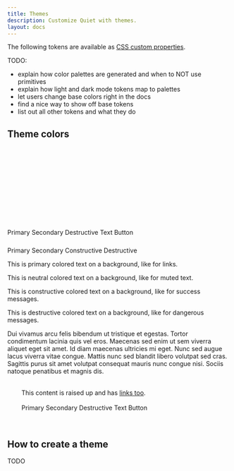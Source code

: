 ```yaml
---
title: Themes
description: Customize Quiet with themes.
layout: docs
---
```


The following tokens are available as [CSS custom properties](https://developer.mozilla.org/en-US/docs/Web/CSS/Using_CSS_custom_properties).

TODO:

- explain how color palettes are generated and when to NOT use primitives
- explain how light and dark mode tokens map to palettes
- let users change base colors right in the docs
- find a nice way to show off base tokens
- list out all other tokens and what they do

<div style="display: none;">

## Palettes

<div class="colors">
  <div class="color" style="background-color: var(--quiet-primary-50);"></div>
  <div class="color" style="background-color: var(--quiet-primary-100);"></div>
  <div class="color" style="background-color: var(--quiet-primary-200);"></div>
  <div class="color" style="background-color: var(--quiet-primary-300);"></div>
  <div class="color" style="background-color: var(--quiet-primary-400);"></div>
  <div class="color" style="background-color: var(--quiet-primary-500);"></div>
  <div class="color" style="background-color: var(--quiet-primary-600);"></div>
  <div class="color" style="background-color: var(--quiet-primary-700);"></div>
  <div class="color" style="background-color: var(--quiet-primary-800);"></div>
  <div class="color" style="background-color: var(--quiet-primary-900);"></div>
  <div class="color" style="background-color: var(--quiet-primary-950);"></div>
</div>

<div class="colors">
  <div class="color" style="background-color: var(--quiet-neutral-50);"></div>
  <div class="color" style="background-color: var(--quiet-neutral-100);"></div>
  <div class="color" style="background-color: var(--quiet-neutral-200);"></div>
  <div class="color" style="background-color: var(--quiet-neutral-300);"></div>
  <div class="color" style="background-color: var(--quiet-neutral-400);"></div>
  <div class="color" style="background-color: var(--quiet-neutral-500);"></div>
  <div class="color" style="background-color: var(--quiet-neutral-600);"></div>
  <div class="color" style="background-color: var(--quiet-neutral-700);"></div>
  <div class="color" style="background-color: var(--quiet-neutral-800);"></div>
  <div class="color" style="background-color: var(--quiet-neutral-900);"></div>
  <div class="color" style="background-color: var(--quiet-neutral-950);"></div>
</div>

<div class="colors">
  <div class="color" style="background-color: var(--quiet-constructive-50);"></div>
  <div class="color" style="background-color: var(--quiet-constructive-100);"></div>
  <div class="color" style="background-color: var(--quiet-constructive-200);"></div>
  <div class="color" style="background-color: var(--quiet-constructive-300);"></div>
  <div class="color" style="background-color: var(--quiet-constructive-400);"></div>
  <div class="color" style="background-color: var(--quiet-constructive-500);"></div>
  <div class="color" style="background-color: var(--quiet-constructive-600);"></div>
  <div class="color" style="background-color: var(--quiet-constructive-700);"></div>
  <div class="color" style="background-color: var(--quiet-constructive-800);"></div>
  <div class="color" style="background-color: var(--quiet-constructive-900);"></div>
  <div class="color" style="background-color: var(--quiet-constructive-950);"></div>
</div>

<div class="colors">
  <div class="color" style="background-color: var(--quiet-destructive-50);"></div>
  <div class="color" style="background-color: var(--quiet-destructive-100);"></div>
  <div class="color" style="background-color: var(--quiet-destructive-200);"></div>
  <div class="color" style="background-color: var(--quiet-destructive-300);"></div>
  <div class="color" style="background-color: var(--quiet-destructive-400);"></div>
  <div class="color" style="background-color: var(--quiet-destructive-500);"></div>
  <div class="color" style="background-color: var(--quiet-destructive-600);"></div>
  <div class="color" style="background-color: var(--quiet-destructive-700);"></div>
  <div class="color" style="background-color: var(--quiet-destructive-800);"></div>
  <div class="color" style="background-color: var(--quiet-destructive-900);"></div>
  <div class="color" style="background-color: var(--quiet-destructive-950);"></div>
</div>

</div>

## Theme colors

<div class="colors">
  <div class="color" style="background-color: var(--quiet-primary-fill-softer);"></div>
  <div class="color" style="background-color: var(--quiet-primary-fill-soft);"></div>
  <div class="color" style="background-color: var(--quiet-primary-fill-moderate);"></div>
  <div class="color" style="background-color: var(--quiet-primary-fill-loud);"></div>
  <div class="color" style="background-color: var(--quiet-primary-fill-louder);"></div>
</div>

<div class="colors">
  <div class="color" style="background-color: var(--quiet-neutral-fill-softer);"></div>
  <div class="color" style="background-color: var(--quiet-neutral-fill-soft);"></div>
  <div class="color" style="background-color: var(--quiet-neutral-fill-moderate);"></div>
  <div class="color" style="background-color: var(--quiet-neutral-fill-loud);"></div>
  <div class="color" style="background-color: var(--quiet-neutral-fill-louder);"></div>
</div>

<div class="colors">
  <div class="color" style="background-color: var(--quiet-constructive-fill-softer);"></div>
  <div class="color" style="background-color: var(--quiet-constructive-fill-soft);"></div>
  <div class="color" style="background-color: var(--quiet-constructive-fill-moderate);"></div>
  <div class="color" style="background-color: var(--quiet-constructive-fill-loud);"></div>
  <div class="color" style="background-color: var(--quiet-constructive-fill-louder);"></div>
</div>

<div class="colors">
  <div class="color" style="background-color: var(--quiet-destructive-fill-softer);"></div>
  <div class="color" style="background-color: var(--quiet-destructive-fill-soft);"></div>
  <div class="color" style="background-color: var(--quiet-destructive-fill-moderate);"></div>
  <div class="color" style="background-color: var(--quiet-destructive-fill-loud);"></div>
  <div class="color" style="background-color: var(--quiet-destructive-fill-louder);"></div>
</div>

<br>

<quiet-button variant="primary">
  Primary
</quiet-button>

<quiet-button variant="secondary">
  Secondary
</quiet-button>

<quiet-button variant="destructive">
  Destructive
</quiet-button>

<quiet-button variant="text">
  Text Button
</quiet-button>

<div style="margin-block: 1.5rem;"></div>

<quiet-badge variant="primary">Primary</quiet-badge>
<quiet-badge variant="secondary">Secondary</quiet-badge>
<quiet-badge variant="constructive">Constructive</quiet-badge>
<quiet-badge variant="destructive">Destructive</quiet-badge>

<p style="color: var(--quiet-primary-colored-text);">
  This is primary colored text on a background, like for links.
</p>

<p style="color: var(--quiet-neutral-colored-text);">
  This is neutral colored text on a background, like for muted text.
</p>

<p style="color: var(--quiet-constructive-colored-text);">
  This is constructive colored text on a background, like for success messages.
</p>

<p style="color: var(--quiet-destructive-colored-text);">
  This is destructive colored text on a background, like for dangerous messages.
</p>

<quiet-callout variant="primary" with-icon>
  <quiet-icon slot="icon" name="information-circle"></quiet-icon>
  Dui vivamus arcu felis bibendum ut tristique et egestas. Tortor condimentum lacinia quis vel eros.
</quiet-callout>

<quiet-callout variant="secondary" with-icon>
  <quiet-icon slot="icon" name="cog-6-tooth"></quiet-icon>
  Maecenas sed enim ut sem viverra aliquet eget sit amet. Id diam maecenas ultricies mi eget.
</quiet-callout>

<quiet-callout variant="constructive" with-icon>
  <quiet-icon slot="icon" name="check-circle"></quiet-icon>
  Nunc sed augue lacus viverra vitae congue. Mattis nunc sed blandit libero volutpat sed cras.
</quiet-callout>

<quiet-callout variant="destructive" with-icon>
  <quiet-icon slot="icon" name="exclamation-triangle"></quiet-icon>
  Sagittis purus sit amet volutpat consequat mauris nunc congue nisi. Sociis natoque penatibus et magnis dis.
</quiet-callout>

<div style="background: var(--quiet-raised-background-color); border: var(--quiet-border-style) var(--quiet-border-width) var(--quiet-neutral-stroke-softer); padding: 2rem; border-radius: var(--quiet-border-radius);">
  This content is raised up and has <a href="#">links too</a>.
  <br><br>
  <quiet-button variant="primary">
    Primary
  </quiet-button>

  <quiet-button variant="secondary">
    Secondary
  </quiet-button>

  <quiet-button variant="destructive">
    Destructive
  </quiet-button>

  <quiet-button variant="text">
    Text Button
  </quiet-button>
</div>

<style>
  .colors {
    display: grid;
    grid-template-columns: repeat(11, 40px);
    gap: .125rem;
    margin-block-end: .125rem;

    .color {
      height: 40px;
      border-radius: calc(var(--quiet-border-radius) / 2);
    }
  }
</style>

## How to create a theme

TODO